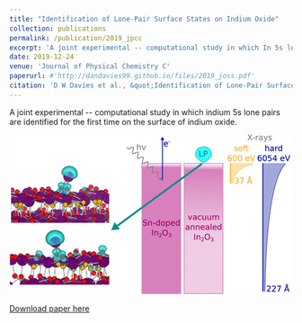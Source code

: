 ```yaml
---
title: "Identification of Lone-Pair Surface States on Indium Oxide"
collection: publications
permalink: /publication/2019_jpcc
excerpt: 'A joint experimental -- computational study in which In 5s lone pairs are identified for the first time on the surface of indium oxide.'
date: 2019-12-24
venue: 'Journal of Physical Chemistry C'
paperurl: #'http://dandavies99.github.io/files/2019_joss.pdf'
citation: 'D W Davies et al., &quot;Identification of Lone-Pair Surface States on Indium Oxide&quot; <i>J. Phys. Chem. C</i>, 123 (2019).'
---
```

A joint experimental -- computational study in which indium 5s lone pairs are identified for the first time on the surface of indium oxide.

![toc](../images/jpcc_toc.gif)

[Download paper here](http://dandavies99.github.io/files/2019_jpcc.pdf)
